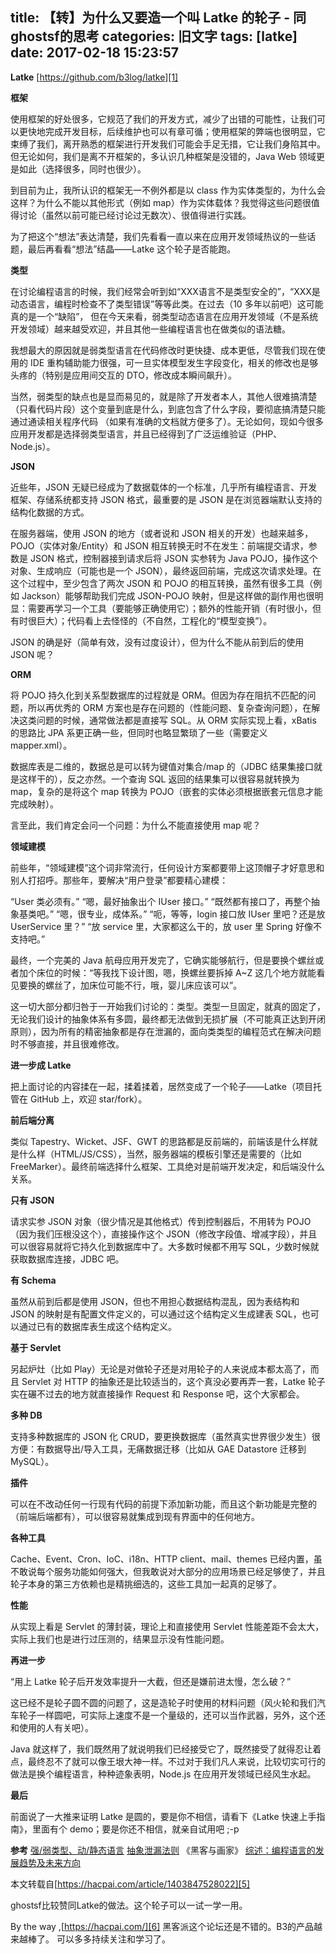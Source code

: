 title: 【转】为什么又要造一个叫 Latke 的轮子 - 同ghostsf的思考
categories: 旧文字
tags: [latke]
date: 2017-02-18 15:23:57
---
**Latke** 
[https://github.com/b3log/latke][1]

**框架**

使用框架的好处很多，它规范了我们的开发方式，减少了出错的可能性，让我们可以更快地完成开发目标，后续维护也可以有章可循；使用框架的弊端也很明显，它束缚了我们，离开熟悉的框架进行开发我们可能会手足无措，它让我们身陷其中。但无论如何，我们是离不开框架的，多认识几种框架是没错的，Java Web 领域更是如此（选择很多，同时也很少）。

到目前为止，我所认识的框架无一不例外都是以 class 作为实体类型的，为什么会这样？为什么不能以其他形式（例如 map）作为实体载体？我觉得这些问题很值得讨论（虽然以前可能已经讨论过无数次）、很值得进行实践。

为了把这个“想法”表达清楚，我们先看看一直以来在应用开发领域热议的一些话题，最后再看看“想法”结晶——Latke 这个轮子是否能跑。

**类型**

在讨论编程语言的时候，我们经常会听到如“XXX语言不是类型安全的”，“XXX是动态语言，编程时检查不了类型错误”等等此类。在过去（10 多年以前吧）这可能真的是一个“缺陷”， 但在今天来看，弱类型动态语言在应用开发领域（不是系统开发领域）越来越受欢迎，并且其他一些编程语言也在做类似的语法糖。

我想最大的原因就是弱类型语言在代码修改时更快捷、成本更低，尽管我们现在使用的 IDE 重构辅助能力很强，可一旦实体模型发生字段变化，相关的修改也是够头疼的（特别是应用间交互的 DTO，修改成本瞬间飙升）。

当然，弱类型的缺点也是显而易见的，就是除了开发者本人，其他人很难搞清楚（只看代码片段）这个变量到底是什么，到底包含了什么字段，要彻底搞清楚只能通过通读相关程序代码 （如果有准确的文档就方便多了）。无论如何，现如今很多应用开发都是选择弱类型语言，并且已经得到了广泛运维验证（PHP、Node.js）。

**JSON**

近些年，JSON 无疑已经成为了数据载体的一个标准，几乎所有编程语言、开发框架、存储系统都支持 JSON 格式，最重要的是 JSON 是在浏览器端默认支持的结构化数据的方式。

在服务器端，使用 JSON 的地方（或者说和 JSON 相关的开发）也越来越多，POJO（实体对象/Entity）和 JSON 相互转换无时不在发生：前端提交请求，参数是 JSON 格式，控制器接到请求后将 JSON 实参转为 Java POJO，操作这个对象、生成响应（可能也是一个 JSON），最终返回前端，完成这次请求处理。在这个过程中，至少包含了两次 JSON 和 POJO 的相互转换，虽然有很多工具（例如 Jackson）能够帮助我们完成 JSON-POJO 映射，但是这样做的副作用也很明显：需要再学习一个工具（要能够正确使用它）；额外的性能开销（有时很小，但有时很巨大）；代码看上去怪怪的（不自然，工程化的“模型变换”）。

JSON 的确是好（简单有效，没有过度设计），但为什么不能从前到后的使用 JSON 呢？

**ORM**

将 POJO 持久化到关系型数据库的过程就是 ORM。但因为存在阻抗不匹配的问题，所以再优秀的 ORM 方案也是存在问题的（性能问题、复杂查询问题），在解决这类问题的时候，通常做法都是直接写 SQL。从 ORM 实际实现上看，xBatis 的思路比 JPA 系更正确一些，但同时也略显繁琐了一些（需要定义 mapper.xml）。

数据库表是二维的，数据总是可以转为键值对集合/map 的（JDBC 结果集接口就是这样干的），反之亦然。一个查询 SQL 返回的结果集可以很容易就转换为 map，复杂的是将这个 map 转换为 POJO（嵌套的实体必须根据嵌套元信息才能完成映射）。

言至此，我们肯定会问一个问题：为什么不能直接使用 map 呢？

**领域建模**

前些年，“领域建模”这个词非常流行，任何设计方案都要带上这顶帽子才好意思和别人打招呼。那些年，要解决“用户登录”都要精心建模：

“User 类必须有。”
“嗯，最好抽象出个 IUser 接口。”
“既然都有接口了，再整个抽象基类吧。”
“嗯，很专业，成体系。”
“呃，等等，login 接口放 IUser 里吧？还是放 UserService 里？”
“放 service 里，大家都这么干的，放 user 里 Spring 好像不支持吧。”

最终，一个完美的 Java 航母应用开发完了，它确实能够航行，但是要换个螺丝或者加个床位的时候：“等我找下设计图，嗯，换螺丝要拆掉 A~Z 这几个地方就能看见要换的螺丝了，加床位可能不行，哦，婴儿床应该可以”。

这一切大部分都归咎于一开始我们讨论的：类型。类型一旦固定，就真的固定了，无论我们设计的抽象体系有多圆，最终都无法做到无损扩展（不可能真正达到开闭原则），因为所有的精密抽象都是存在泄漏的，面向类类型的编程范式在解决问题时不够直接，并且很难修改。

**进一步成 Latke**

把上面讨论的内容揉在一起，揉着揉着，居然变成了一个轮子——Latke（项目托管在 GitHub 上，欢迎 star/fork）。

**前后端分离**

类似 Tapestry、Wicket、JSF、GWT 的思路都是反前端的，前端该是什么样就是什么样（HTML/JS/CSS），当然，服务器端的模板引擎还是需要的（比如 FreeMarker）。最终前端选择什么框架、工具绝对是前端开发决定，和后端没什么关系。

**只有 JSON**

请求实参 JSON 对象（很少情况是其他格式）传到控制器后，不用转为 POJO（因为我们压根没这个），直接操作这个 JSON（修改字段值、增减字段），并且可以很容易就将它持久化到数据库中了。大多数时候都不用写 SQL，少数时候就获取数据库连接，JDBC 吧。

**有 Schema**

虽然从前到后都是使用 JSON，但也不用担心数据结构混乱，因为表结构和 JSON 的映射是有配置文件定义的，可以通过这个结构定义生成建表 SQL，也可以通过已有的数据库表生成这个结构定义。

**基于 Servlet**

另起炉灶（比如 Play）无论是对做轮子还是对用轮子的人来说成本都太高了，而且 Servlet 对 HTTP 的抽象还是比较适当的，这个真没必要再弄一套，Latke 轮子实在碾不过去的地方就直接操作 Request 和 Response 吧，这个大家都会。

**多种 DB**

支持多种数据库的 JSON 化 CRUD，要更换数据库（虽然真实世界很少发生）很方便：有数据导出/导入工具，无痛数据迁移（比如从 GAE Datastore 迁移到 MySQL）。

**插件**

可以在不改动任何一行现有代码的前提下添加新功能，而且这个新功能是完整的（前端后端都有），可以很容易就集成到现有界面中的任何地方。

**各种工具**

Cache、Event、Cron、IoC、i18n、HTTP client、mail、themes 已经内置，虽不敢说每个服务功能如何强大，但我敢说对大部分的应用场景已经足够使了，并且轮子本身的第三方依赖也是精挑细选的，这些工具加一起真的足够了。

**性能**

从实现上看是 Servlet 的薄封装，理论上和直接使用 Servlet 性能差距不会太大，实际上我们也是进行过压测的，结果显示没有性能问题。

**再进一步**

“用上 Latke 轮子后开发效率提升一大截，但还是嫌前进太慢，怎么破？”

这已经不是轮子圆不圆的问题了，这是造轮子时使用的材料问题（风火轮和我们汽车轮子一样圆吧，可实际上速度不是一个量级的，还可以当作武器，另外，这个还和使用的人有关吧）。

Java 就这样了，我们既然用了就说明我们已经接受它了，既然接受了就得忍让着点，最终忍不了就可以像王垠大神一样。不过对于我们凡人来说，比较切实可行的做法是换个编程语言，种种迹象表明，Node.js 在应用开发领域已经风生水起。

**最后**

前面说了一大推来证明 Latke 是圆的，要是你不相信，请看下《Latke 快速上手指南》，里面有个 demo；要是你还不相信，就亲自试用吧 ;-p

**参考**
[强/弱类型、动/静态语言][2]
[抽象泄漏法则][3]
《黑客与画家》
[综述：编程语言的发展趋势及未来方向][4]

本文转载自[https://hacpai.com/article/1403847528022][5]

ghostsf比较赞同Latke的做法。这个轮子可以一试一学一用。

By the way ,[https://hacpai.com/][6] 黑客派这个论坛还是不错的。B3的产品越来越棒了。
可以多多持续关注和学习了。


  [1]: https://github.com/b3log/latke
  [2]: http://www.zhihu.com/question/19918532
  [3]: http://local.joelonsoftware.com/wiki/Chinese_%28Simplified%29#.E6.8A.BD.E8.B1.A1.E6.B8.97.E6.BC.8F.E6.B3.95.E5.88.99
  [4]: http://www.cnblogs.com/JeffreyZhao/archive/2010/08/30/1812515.html
  [5]: https://hacpai.com/article/1403847528022
  [6]: https://hacpai.com/
